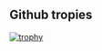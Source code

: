 ## Github tropies

[![trophy](https://github-profile-trophy.vercel.app/?username=nhandt2021&theme=onedark)](https://github.com/ryo-ma/github-profile-trophy)
